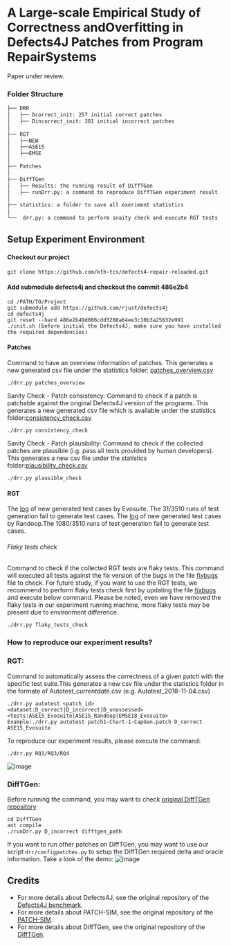 # A Large-scale Empirical Study of Correctness andOverfitting in Defects4J Patches from Program RepairSystems

Paper under review.



### Folder Structure
 ```bash
├── DRR
│   ├── Dcorrect_init: 257 initial correct patches
│   ├── Dincorrect_init: 381 initial incorrect patches  
│ 
├── RGT
│   ├──NEW
│   ├──ASE15
│   ├──EMSE
│
├── Patches
│   
├── DiffTGen
│   ├── Results: the running result of DiffTGen  
│   ├── runDrr.py: a command to reproduce DiffTGen experiment result 
│ 
├── statistics: a folder to save all exeriment statistics
│ 
└──  drr.py: a command to perform snaity check and execute RGT tests
```


## Setup Experiment Environment

#### Checkout our project
```
git clone https://github.com/kth-tcs/defects4-repair-reloaded.git
```
#### Add submodule defects4j and checkout the commit 486e2b4
```
cd /PATH/TO/Project
git submodule add https://github.com/rjust/defects4j
cd defects4j 
git reset --hard 486e2b49d806cdd3288a64ee3c10b3a25632e991
./init.sh (before initial the Defects4J, make sure you have installed the required dependencies)
```
#### Patches

Command to have an overview information of patches. This generates a new generated csv file under the statistics folder: [patches_overview.csv](https://github.com/kth-tcs/defects4-repair-reloaded/blob/master/statistics/patches_overview.csv)
```
./drr.py patches_overview
```
Sanity Check - Patch consistency:
Command to check if a patch is patchable against the original Defects4J version of the programs. This generates a new generated csv file which is available under the statistics folder:[consistency_check.csv](https://github.com/kth-tcs/defects4-repair-reloaded/blob/master/statistics/consistency_check.csv)
```
./drr.py consistency_check
```
Sanity Check - Patch plausibility:
Command to check if the collected patches are plausible (i.g. pass all tests provided by human developers). This generates a new csv file under the statistics folder:[plausibility_check.csv](https://github.com/kth-tcs/defects4-repair-reloaded/blob/master/statistics/plausibility_check.csv)
```
./drr.py plausible_check
```

#### RGT

The [log](https://github.com/kth-tcs/defects4j-repair-reloaded/blob/master/statistics/RGT_Evosuite_Generation_Log.csv) of new generated test cases by Evosuite. The 31/3510 runs of test generation fail to generate test cases.
The [log](https://github.com/kth-tcs/defects4j-repair-reloaded/blob/master/statistics/RGT_Randoop_Generation_Log.csv) of new generated test cases by Randoop.The 1080/3510 runs of test generation fail to generate test cases.



###### Flaky tests check

Command to check if the collected RGT tests are flaky tests. This command will executed all tests against the fix version of the bugs in the file [fixbugs](https://github.com/kth-tcs/defects4j-repair-reloaded/blob/master/statistics/fixbugs.txt ) file to check. For future study, if you want to use the RGT tests, we recommend to perform flaky tests check first by updating the file [fixbugs](https://github.com/kth-tcs/defects4j-repair-reloaded/blob/master/statistics/fixbugs.txt ) and execute below command. Please be noted, even we have removed the flaky tests in our experiment running machine, more flaky tests may be present due to environment difference.

```
./drr.py flaky_tests_check
```

### How to reproduce our experiment results?


### RGT:
Command to automatically assess the correctness of a given patch with the specific test suite.This generates a new csv file under the statistics folder in the formate of Autotest_*currentdate*.csv (e.g. Autotest_2018-11-04.csv)

```
./drr.py autotest <patch_id> <dataset:D_correct|D_incorrect|D_unassessed> <tests:ASE15_Evosuite|ASE15_Randoop|EMSE18_Evosuite>
Example:./drr.py autotest patch1-Chart-1-CapGen.patch D_correct ASE15_Evosuite

```
To reproduce our experiment results, please execute the command:
```
./drr.py RQ1/RQ3/RQ4
```
![image](https://github.com/kth-tcs/defects4j-repair-reloaded/blob/master/DRR/RGT.gif)


### DiffTGen:
Before running the command, you may want to check [original DiffTGen repository](https://github.com/qixin5/DiffTGen)
```
cd DiffTGen
ant compile
./runDrr.py D_incorrect difftgen_path
```
If you want to run other patches on DiffTGen, you may want to use our script ```drr/configpatches.py``` to setup the DiffTGen required delta and oracle information. Take a look of the demo:
![image](https://github.com/kth-tcs/defects4j-repair-reloaded/blob/master/DiffTGen/DiffTgenDemo.gif)




## Credits

* For more details about Defects4J, see the original repository of the [Defects4J benchmark](https://github.com/rjust/defects4j).
* For more details about PATCH-SIM, see the original repository of the [PATCH-SIM](https://github.com/Ultimanecat/DefectRepairing).
* For more details about DiffTGen, see the original repository of the [DiffTGen](https://github.com/qixin5/DiffTGen).


